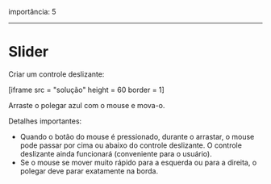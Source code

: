 importância: 5

---

# Slider

Criar um controle deslizante:

[iframe src = "solução" height = 60 border = 1]

Arraste o polegar azul com o mouse e mova-o.

Detalhes importantes:

- Quando o botão do mouse é pressionado, durante o arrastar, o mouse pode passar por cima ou abaixo do controle deslizante. O controle deslizante ainda funcionará (conveniente para o usuário).
- Se o mouse se mover muito rápido para a esquerda ou para a direita, o polegar deve parar exatamente na borda.
